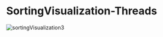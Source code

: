 # SortingVisualization-Threads

![sortingVisualization3](https://user-images.githubusercontent.com/61289461/103255050-62925a00-494d-11eb-8a36-ace73e4049b8.gif)

